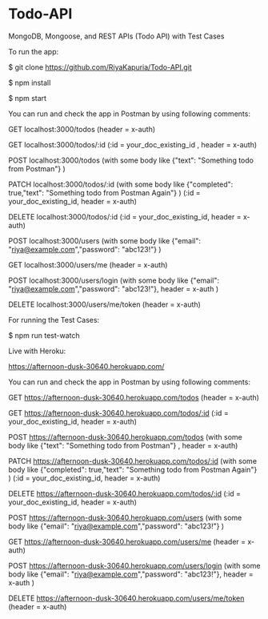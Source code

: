 # Todo-API
MongoDB, Mongoose, and REST APIs (Todo API) with Test Cases




To run the app:


$ git clone https://github.com/RiyaKapuria/Todo-API.git


$ npm install


$ npm start


You can run and check the app in Postman by using following comments:


GET localhost:3000/todos (header = x-auth)


GET localhost:3000/todos/:id   (:id = your_doc_existing_id , header = x-auth)


POST localhost:3000/todos  (with some body like {"text": "Something todo from Postman"} )


PATCH localhost:3000/todos/:id  (with some body like {"completed": true,"text": "Something todo from Postman Again"} )   (:id = your_doc_existing_id, header = x-auth)


DELETE localhost:3000/todos/:id   (:id = your_doc_existing_id, header = x-auth)


POST localhost:3000/users   (with some body like {"email": "riya@example.com","password": "abc123!"} )


GET localhost:3000/users/me    (header = x-auth)


POST localhost:3000/users/login   (with some body like {"email": "riya@example.com","password": "abc123!"}, header = x-auth )


DELETE localhost:3000/users/me/token    (header = x-auth)



For running the Test Cases:


$ npm run test-watch




Live with Heroku:


https://afternoon-dusk-30640.herokuapp.com/


You can run and check the app in Postman by using following comments:


GET https://afternoon-dusk-30640.herokuapp.com/todos    (header = x-auth)


GET https://afternoon-dusk-30640.herokuapp.com/todos/:id   (:id = your_doc_existing_id, header = x-auth)


POST https://afternoon-dusk-30640.herokuapp.com/todos  (with some body like {"text": "Something todo from Postman"} , header = x-auth)


PATCH https://afternoon-dusk-30640.herokuapp.com/todos/:id  (with some body like {"completed": true,"text": "Something todo from Postman Again"} )   (:id = your_doc_existing_id, header = x-auth)


DELETE https://afternoon-dusk-30640.herokuapp.com/todos/:id   (:id = your_doc_existing_id, header = x-auth)


POST https://afternoon-dusk-30640.herokuapp.com/users   (with some body like {"email": "riya@example.com","password": "abc123!"} )


GET https://afternoon-dusk-30640.herokuapp.com/users/me    (header = x-auth)


POST https://afternoon-dusk-30640.herokuapp.com/users/login   (with some body like {"email": "riya@example.com","password": "abc123!"}, header = x-auth )


DELETE https://afternoon-dusk-30640.herokuapp.com/users/me/token    (header = x-auth)
